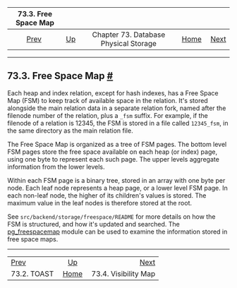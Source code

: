 <!--?xml version="1.0" encoding="UTF-8" standalone="no"?-->

|            73.3. Free Space Map           |                                                            |                                       |                                                       |                                                 |
| :---------------------------------------: | :--------------------------------------------------------- | :-----------------------------------: | ----------------------------------------------------: | ----------------------------------------------: |
| [Prev](storage-toast.html "73.2. TOAST")  | [Up](storage.html "Chapter 73. Database Physical Storage") | Chapter 73. Database Physical Storage | [Home](index.html "PostgreSQL 17devel Documentation") |  [Next](storage-vm.html "73.4. Visibility Map") |

***

## 73.3. Free Space Map [#](#STORAGE-FSM)



Each heap and index relation, except for hash indexes, has a Free Space Map (FSM) to keep track of available space in the relation. It's stored alongside the main relation data in a separate relation fork, named after the filenode number of the relation, plus a `_fsm` suffix. For example, if the filenode of a relation is 12345, the FSM is stored in a file called `12345_fsm`, in the same directory as the main relation file.

The Free Space Map is organized as a tree of FSM pages. The bottom level FSM pages store the free space available on each heap (or index) page, using one byte to represent each such page. The upper levels aggregate information from the lower levels.

Within each FSM page is a binary tree, stored in an array with one byte per node. Each leaf node represents a heap page, or a lower level FSM page. In each non-leaf node, the higher of its children's values is stored. The maximum value in the leaf nodes is therefore stored at the root.

See `src/backend/storage/freespace/README` for more details on how the FSM is structured, and how it's updated and searched. The [pg\_freespacemap](pgfreespacemap.html "F.28. pg_freespacemap — examine the free space map") module can be used to examine the information stored in free space maps.

***

|                                           |                                                            |                                                 |
| :---------------------------------------- | :--------------------------------------------------------: | ----------------------------------------------: |
| [Prev](storage-toast.html "73.2. TOAST")  | [Up](storage.html "Chapter 73. Database Physical Storage") |  [Next](storage-vm.html "73.4. Visibility Map") |
| 73.2. TOAST                               |    [Home](index.html "PostgreSQL 17devel Documentation")   |                            73.4. Visibility Map |
